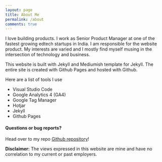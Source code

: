 ```yaml
---
layout: page
title: About Me
permalink: /about
comments: true
---
```


<div class="row justify-content-between">
<div class="col-md-8 pr-5">
I love building products. I work as Senior Product Manager at one of the fastest growing edtech startups in India. I am responsible for the website product. My interests are varied and I mostly find myself musing in the intersection of technology and business.    
  
  
This website is built with Jekyll and Mediumish template for Jekyll. The entire site is created with Github Pages and hosted with Github. 

Here are a list of tools I use
- Visual Studio Code
- Google Analytics 4 (GA4)
- Google Tag Manager
- Hotjar
- Jekyll
- Github Pages

#### Questions or bug reports?

Head over to my repo [Github repository](https://github.com/dasbishnu/dasbishnu.github.io)!

**Disclaimer:** The views expressed in this website are mine and have no correlation to my current or past employers.


</div>
</div>
